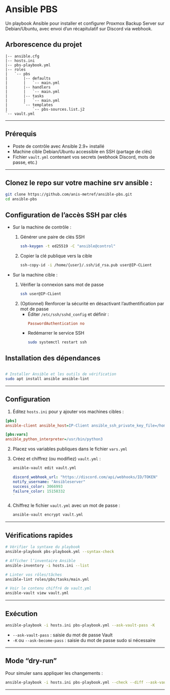 # Ansible PBS

Un playbook Ansible pour installer et configurer Proxmox Backup Server sur Debian/Ubuntu, avec envoi d’un récapitulatif sur Discord via webhook.



## Arborescence du projet

```
|-- ansible.cfg
|-- hosts.ini
|-- pbs-playbook.yml
|-- roles
|   `-- pbs
|       |-- defaults
|       |   `-- main.yml
|       |-- handlers
|       |   `-- main.yml
|       |-- tasks
|       |   `-- main.yml
|       `-- templates
|           `-- pbs-sources.list.j2
`-- vault.yml
```

---

## Prérequis

- Poste de contrôle avec Ansible 2.9+ installé  
- Machine cible Debian/Ubuntu accessible en SSH (partage de clés)  
- Fichier `vault.yml` contenant vos secrets (webhook Discord, mots de passe, etc.)  

---

## Clonez le repo sur votre machine srv ansible :  
   ```bash
   git clone https://github.com/anis-metref/ansible-pbs.git
   cd ansible-pbs
   ```

## Configuration de l’accès SSH par clés

- Sur la machine de contrôle :
  1. Générer une paire de clés SSH   
     ```bash
     ssh-keygen -t ed25519 -C "ansible@control"
     ```
  2. Copier la clé publique vers la cible   
     ```bash
     ssh-copy-id -i /home/{user}/.ssh/id_rsa.pub user@IP-CLient
     ```

- Sur la machine cible :
  1. Vérifier la connexion sans mot de passe   
     ```bash
     ssh user@IP-CLient
     ```
  2. (Optionnel) Renforcer la sécurité en désactivant l’authentification par mot de passe   
     - Éditer `/etc/ssh/sshd_config` et définir :
       ```ini
       PasswordAuthentication no
       ```
     - Redémarrer le service SSH   
       ```bash
       sudo systemctl restart ssh
       ```

## Installation des dépendances

```bash

# Installer Ansible et les outils de vérification
sudo apt install ansible ansible-lint
```

---

## Configuration

1. Éditez `hosts.ini` pour y ajouter vos machines cibles :

```ini
[pbs]
ansible-client ansible_host=IP-Client ansible_ssh_private_key_file=/home/{user}/.ssh/id_rsa    # indiquez la clé ssh privée

[pbs:vars]
ansible_python_interpreter=/usr/bin/python3
```

2. Placez vos variables publiques dans le fichier `vars.yml` 

3. Créez et chiffrez (ou modifiez) `vault.yml` :

   ```bash
   ansible-vault edit vault.yml
   ```

   ```yaml
   discord_webhook_url: "https://discord.com/api/webhooks/ID/TOKEN"    # vous mettez votre url webhook discord
   notify_username: "Ansibleserver"
   success_color: 3066993
   failure_color: 15158332
   `
3. Chiffrez le fichier `vault.yml` avec un mot de passe  :

   ```bash
   ansible-vault encrypt vault.yml
   `````

---

## Vérifications rapides

```bash
# Vérifier la syntaxe du playbook
ansible-playbook pbs-playbook.yml --syntax-check

# Afficher l’inventaire Ansible
ansible-inventory -i hosts.ini --list

# Linter vos rôles/tâches
ansible-lint roles/pbs/tasks/main.yml

# Voir le contenu chiffré de vault.yml
ansible-vault view vault.yml
```

---

## Exécution

```bash
ansible-playbook -i hosts.ini pbs-playbook.yml --ask-vault-pass -K
```

- `--ask-vault-pass` : saisie du mot de passe Vault  
- `-K` ou `--ask-become-pass` : saisie du mot de passe sudo si nécessaire  

---

## Mode “dry-run”

Pour simuler sans appliquer les changements :

```bash
ansible-playbook -i hosts.ini pbs-playbook.yml --check --diff --ask-vault-pass
```
---
